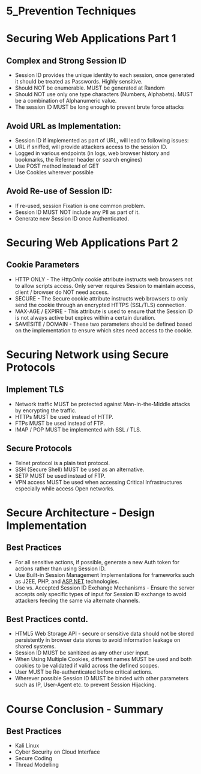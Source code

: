 # 5_Prevention Techniques

# Securing Web Applications Part 1

## Complex and Strong Session ID

- Session ID provides the unique identity to each session, once generated it should be treated as Passwords. Highly sensitive.
- Should NOT be enumerable. MUST be generated at Random
- Should NOT use only one type characters (Numbers, Alphabets). MUST be a combination of Alphanumeric value.
- The session ID MUST be long enough to prevent brute force attacks

## Avoid URL as Implementation:

- Session ID if implemented as part of URL, will lead to following issues:
- URL if sniffed, will provide attackers access to the session ID.
- Logged in various endpoints (in logs, web browser history and bookmarks, the Referrer header or search engines)
- Use POST method instead of GET
- Use Cookies wherever possible

## Avoid Re-use of Session ID:

- If re-used, session Fixation is one common problem.
- Session ID MUST NOT include any PII as part of it.
- Generate new Session ID once Authenticated.

# Securing Web Applications Part 2

## Cookie Parameters

- HTTP ONLY - The HttpOnly cookie attribute instructs web browsers not to allow scripts access. Only server requires Session to maintain access, client / browser do NOT need access.
- SECURE - The Secure cookie attribute instructs web browsers to only send the cookie through an encrypted HTTPS (SSL/TLS) connection.
- MAX-AGE / EXPIRE - This attribute is used to ensure that the Session ID is not always active but expires within a certain duration.
- SAMESITE / DOMAIN - These two parameters should be defined based on the implementation to ensure which sites need access to the cookie.

# Securing Network using Secure Protocols

## Implement TLS

- Network traffic MUST be protected against Man-in-the-Middle attacks by encrypting the traffic.
- HTTPs MUST be used instead of HTTP.
- FTPs MUST be used instead of FTP.
- IMAP / POP MUST be implemented with SSL / TLS.

## Secure Protocols

- Telnet protocol is a plain text protocol.
- SSH (Secure Shell) MUST be used as an alternative.
- SETP MUST be used instead of FTP.
- VPN access MUST be used when accessing Critical Infrastructures especially while access Open networks.

# Secure Architecture - Design Implementation

## Best Practices

- For all sensitive actions, if possible, generate a new Auth token for actions rather than using Session ID.
- Use Built-in Session Management Implementations for frameworks such as J2EE, PHP, and [ASP.NET](http://asp.net/) technologies.
- Use vs. Accepted Session ID Exchange Mechanisms - Ensure the server accepts only specific types of input for Session ID exchange to avoid attackers feeding the same via alternate channels.

## Best Practices contd.

- HTML5 Web Storage API - secure or sensitive data should not be stored persistently in browser data stores to avoid information leakage on shared systems.
- Session ID MUST be sanitized as any other user input.
- When Using Multiple Cookies, different names MUST be used and both cookies to be validated if valid across the defined scopes.
- User MUST be Re-authenticated before critical actions.
- Wherever possible Session ID MUST be binded with other parameters such as IP, User-Agent etc. to prevent Session Hijacking.

# Course Conclusion - Summary

## Best Practices

- Kali Linux
- Cyber Security on Cloud Interface
- Secure Coding
- Thread Modelling